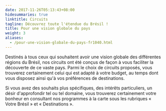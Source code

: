 ```yaml
---
date: 2017-11-26T05:13:43+08:00
hidesummaries: true
linktitle: Circuits
tagline: Découvrez toute l'étendue du Brésil !
title: Pour une vision globale du pays
weight: 3
aliases:
  - /pour-une-vision-globale-du-pays-fr1040.html
---
```


Destinés à tous ceux qui souhaitent avoir une vision globale des différentes régions du Brésil, nos circuits ont été conçus de façon à vous faciliter la découverte de ce vaste pays. Parmi le choix de circuits proposés, vous trouverez certainement celui qui est adapté à votre budget, au temps dont vous disposez ainsi qu'à vos préférences de destinations.

Si vous avez des souhaits plus spécifiques, des intérêts particuliers, un désir d'approfondir tel ou tel domaine, vous trouverez certainement votre bonheur en consultant nos programmes à la carte sous les rubriques « Votre Brésil » et « Destinations ».
